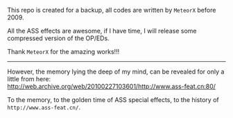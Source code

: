 This repo is created for a backup, all codes are written by `MeteorX` before 2009.

All the ASS effects are awesome, if I have time, I will release some compressed version of the OP/EDs.

Thank `MeteorX` for the amazing works!!!

----

However, the memory lying the deep of my mind, can be revealed for only a little from here: http://web.archive.org/web/20100227103601/http://www.ass-feat.cn:80/

To the memory, to the golden time of ASS special effects, to the history of `http://www.ass-feat.cn/`.
